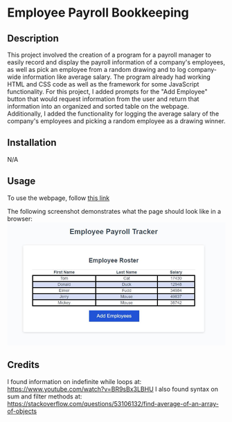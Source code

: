 # Employee Payroll Bookkeeping

## Description
This project involved the creation of a program for a payroll manager to easily record and display the payroll information of a company's employees, as well as pick an employee from a random drawing and to log company-wide information like average salary.  The program already had working HTML and CSS code as well as the framework for some JavaScript functionality.  For this project, I added prompts for the "Add Employee" button that would request information from the user and return that information into an organized and sorted table on the webpage.  Additionally, I added the functionality for logging the average salary of the company's employees and picking a random employee as a drawing winner.

## Installation
N/A

## Usage
To use the webpage, follow [this link](https://njohnson2897.github.io/employee-payroll/)

The following screenshot demonstrates what the page should look like in a browser:
![payroll webpage screenshot](./Assets/images/payroll-screenshot.JPG)

## Credits
I found information on indefinite while loops at: https://www.youtube.com/watch?v=BR9sBx3LBHU
I also found syntax on sum and filter methods at: https://stackoverflow.com/questions/53106132/find-average-of-an-array-of-objects
